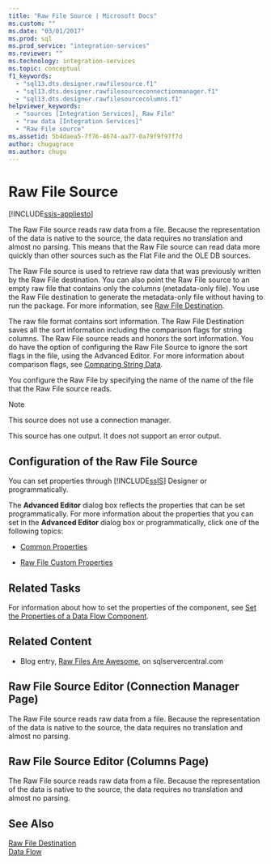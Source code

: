 ```yaml
---
title: "Raw File Source | Microsoft Docs"
ms.custom: ""
ms.date: "03/01/2017"
ms.prod: sql
ms.prod_service: "integration-services"
ms.reviewer: ""
ms.technology: integration-services
ms.topic: conceptual
f1_keywords: 
  - "sql13.dts.designer.rawfilesource.f1"
  - "sql13.dts.designer.rawfilesourceconnectionmanager.f1"
  - "sql13.dts.designer.rawfilesourcecolumns.f1"
helpviewer_keywords: 
  - "sources [Integration Services], Raw File"
  - "raw data [Integration Services]"
  - "Raw File source"
ms.assetid: 5b4daea5-7f76-4674-aa77-0a79f9f97f7d
author: chugugrace
ms.author: chugu
---
```

# Raw File Source

[!INCLUDE[ssis-appliesto](../../includes/ssis-appliesto-ssvrpluslinux-asdb-asdw-xxx.md)]


  The Raw File source reads raw data from a file. Because the representation of the data is native to the source, the data requires no translation and almost no parsing. This means that the Raw File source can read data more quickly than other sources such as the Flat File and the OLE DB sources.  
  
 The Raw File source is used to retrieve raw data that was previously written by the Raw File destination. You can also point the Raw File source to an empty raw file that contains only the columns (metadata-only file). You use the Raw File destination to generate the metadata-only file without having to run the package. For more information, see [Raw File Destination](../../integration-services/data-flow/raw-file-destination.md).  
  
 The raw file format contains sort information. The Raw File Destination saves all the sort information including the comparison flags for string columns. The Raw File source reads and honors the sort information. You do have the option of configuring the Raw File Source to ignore the sort flags in the file, using the Advanced Editor. For more information about comparison flags, see [Comparing String Data](../../integration-services/data-flow/comparing-string-data.md).  
  
 You configure the Raw File by specifying the name of the name of the file that the Raw File source reads.  
  
> [!NOTE]  
>  This source does not use a connection manager.  
  
 This source has one output. It does not support an error output.  
  
## Configuration of the Raw File Source  
 You can set properties through [!INCLUDE[ssIS](../../includes/ssis-md.md)] Designer or programmatically.  
  
 The **Advanced Editor** dialog box reflects the properties that can be set programmatically. For more information about the properties that you can set in the **Advanced Editor** dialog box or programmatically, click one of the following topics:  
  
-   [Common Properties](https://msdn.microsoft.com/library/51973502-5cc6-4125-9fce-e60fa1b7b796)  
  
-   [Raw File Custom Properties](../../integration-services/data-flow/raw-file-custom-properties.md)  
  
## Related Tasks  
 For information about how to set the properties of the component, see [Set the Properties of a Data Flow Component](../../integration-services/data-flow/set-the-properties-of-a-data-flow-component.md).  
  
## Related Content  
  
-   Blog entry, [Raw Files Are Awesome](https://www.sqlservercentral.com/blogs/stratesql/archive/2011/1/1/31-days-of-ssis-_1320_-raw-files-are-awesome-_2800_1_2F00_31_2900_.aspx), on sqlservercentral.com  
  
## Raw File Source Editor (Connection Manager Page)
  The Raw File source reads raw data from a file. Because the representation of the data is native to the source, the data requires no translation and almost no parsing.   
## Raw File Source Editor (Columns Page)
  The Raw File source reads raw data from a file. Because the representation of the data is native to the source, the data requires no translation and almost no parsing.   
## See Also  
 [Raw File Destination](../../integration-services/data-flow/raw-file-destination.md)   
 [Data Flow](../../integration-services/data-flow/data-flow.md)  
  
  
